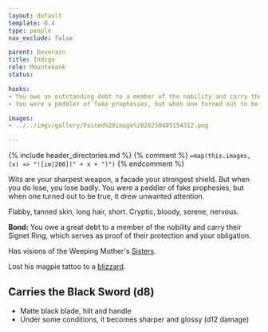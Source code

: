 ```yaml
---
layout: default
template: 0.4
type: people
nav_exclude: false

parent: Deverain
title: Indigo
role: Mountebank
status: 

hooks:
- You owe an outstanding debt to a member of the nobility and carry their Signet Ring, which serves as proof of their protection and your obligation. This ring was stolen.
- You were a peddler of fake prophesies, but when one turned out to be true, it drew unwanted attention. 

images:
- ../../imgs/gallery/Pasted%20image%2020250405154312.png

---
```


{% include header_directories.md %}
{% comment %}
`=map(this.images, (x) => "![im|200](" + x + ")")`
{% endcomment %}

Wits are your sharpest weapon, a facade your strongest shield. But when you do lose, you lose badly. You were a peddler of fake prophesies, but when one turned out to be true, it drew unwanted attention.

Flabby, tanned skin, long hair, short. Cryptic, bloody, serene, nervous.

**Bond:** You owe a great debt to a member of the nobility and carry their Signet Ring, which serves as proof of their protection and your obligation.

Has visions of the Weeping Mother's [Sisters](../weepingMother/theSisters.md).

Lost his magpie tattoo to a [blizzard](../../campaigns/Book_01/ep_025.md).

## Carries the Black Sword (d8)

- Matte black blade, hilt and handle
- Under some conditions, it becomes sharper and glossy (d12 damage)